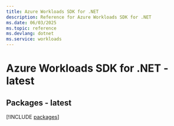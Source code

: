 ```yaml
---
title: Azure Workloads SDK for .NET
description: Reference for Azure Workloads SDK for .NET
ms.date: 06/03/2025
ms.topic: reference
ms.devlang: dotnet
ms.service: workloads
---
```

# Azure Workloads SDK for .NET - latest
## Packages - latest
[!INCLUDE [packages](workloads-index.md)]